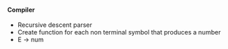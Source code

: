 #### Compiler

- Recursive descent parser
- Create function for each non terminal symbol that produces a number
- E -> num